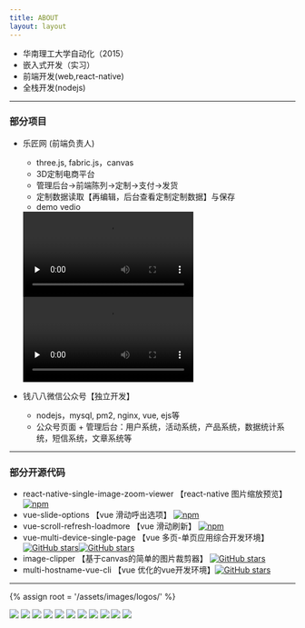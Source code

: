 ```yaml
---
title: ABOUT
layout: layout
---
```


* 华南理工大学自动化（2015）
* 嵌入式开发（实习）
* 前端开发(web,react-native)
* 全栈开发(nodejs)

---
### 部分项目
* 乐匠网 (前端负责人)
    * three.js, fabric.js，canvas
    * 3D定制电商平台
    * 管理后台->前端陈列->定制->支付->发货
    * 定制数据读取【再编辑，后台查看定制定制数据】与保存
    * demo vedio
    <video controls preload="none">
        <source src="/assets/datas/lejiang-tshite.mp4" type="video/mp4">
        您的浏览器不支持 video 标签。
    </video>
    <video controls preload="none">
        <source src="/assets/datas/lejiang-phone.mp4" type="video/mp4">
        您的浏览器不支持 video 标签。
    </video>

* 钱八八微信公众号【独立开发】
    * nodejs，mysql, pm2, nginx, vue, ejs等
    * 公众号页面 + 管理后台：用户系统，活动系统，产品系统，数据统计系统，短信系统，文章系统等

---
### 部分开源代码
* react-native-single-image-zoom-viewer 【react-native 图片缩放预览】 [![npm](https://img.shields.io/npm/dt/react-native-single-image-zoom-viewer.svg)](https://www.npmjs.com/package/react-native-single-image-zoom-viewer)
* vue-slide-options 【vue 滑动呼出选项】 [![npm](https://img.shields.io/npm/dt/vue-slide-options.svg)](https://www.npmjs.com/package/vue-slide-options)
* vue-scroll-refresh-loadmore 【vue 滑动刷新】 [![npm](https://img.shields.io/npm/dt/vue-scroll-refresh-loadmore.svg)](https://www.npmjs.com/package/vue-scroll-refresh-loadmore)
* vue-multi-device-single-page 【vue 多页-单页应用综合开发环境】 [![GitHub stars](https://img.shields.io/github/stars/vincentmrlau/vue-multi-device-single-page.svg?style=social&label=Stars)](https://github.com/vincentmrlau/vue-multi-device-single-page)[![GitHub stars](https://img.shields.io/github/forks/vincentmrlau/vue-multi-device-single-page.svg?style=social&label=Fork)]()
* image-clipper 【基于canvas的简单的图片裁剪器】 [![GitHub stars](https://img.shields.io/github/stars/vincentmrlau/image-clipper.svg?style=social&label=Stars)](https://github.com/vincentmrlau/image-clipper)
* multi-hostname-vue-cli 【vue 优化的vue开发环境】[![GitHub stars](https://img.shields.io/github/stars/vincentmrlau/multi-hostname-vue-cli.svg?style=social&label=Stars)](https://github.com/vincentmrlau/multi-hostname-vue-cli)

---
{% assign root = '/assets/images/logos/' %}
<p class="about-tags">
   <span><img src="{{root}}nodejs.png" /></span>
   <span><img src="{{root}}JS.png" /></span>
   <span><img src="{{root}}python.png" /></span>
   <span><img src="{{root}}html5.png" /></span>
   <span><img src="{{root}}css3.png" /></span>
   <span><img src="{{root}}mysql.png" /></span>
   <span><img src="{{root}}nginx.png" /></span>
   <span><img src="{{root}}vue.png" /></span>
   <span><img src="{{root}}react.png" /></span>
   <span><img src="{{root}}pm2.png" /></span>
   <span><img src="{{root}}gulp.png" /></span>
</p>


